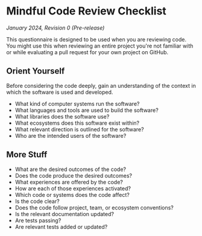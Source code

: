 # Mindful Code Review Checklist

*January 2024, Revision 0 (Pre-release)*

This questionnaire is designed to be used when you are reviewing code. You might use this when reviewing an entire project you're not familiar with or while evaluating a pull request for your own project on GitHub.

## Orient Yourself

Before considering the code deeply, gain an understanding of the context in which the software is used and developed.

* What kind of computer systems run the software?
* What languages and tools are used to build the software?
* What libraries does the software use?
* What ecosystems does this software exist within?
* What relevant direction is outlined for the software?
* Who are the intended users of the software?

## More Stuff

* What are the desired outcomes of the code?
* Does the code produce the desired outcomes?
* What experiences are offered by the code?
* How are each of those experiences activated?
* Which code or systems does the code affect?
* Is the code clear?
* Does the code follow project, team, or ecosystem conventions?
* Is the relevant documentation updated?
* Are tests passing?
* Are relevant tests added or updated?
